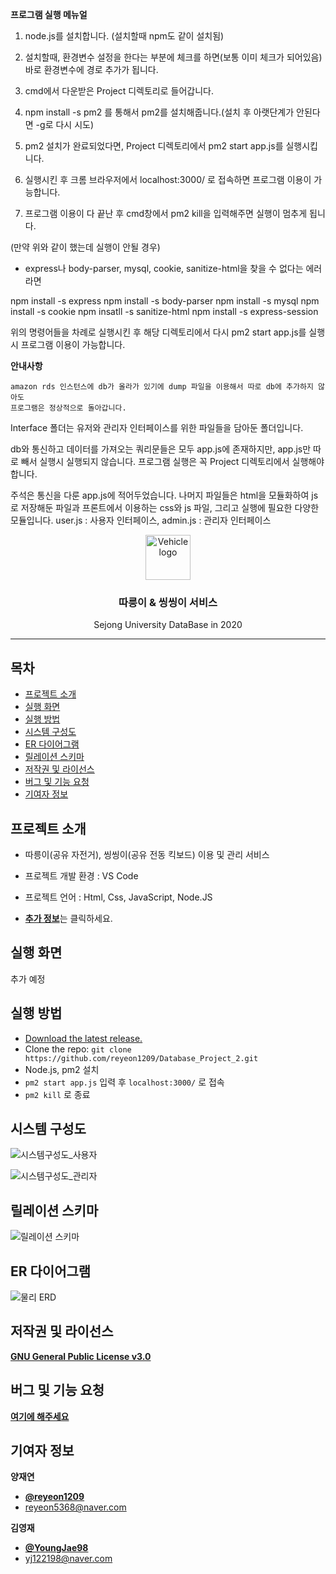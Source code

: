 **프로그램 실행 메뉴얼**

1. node.js를 설치합니다. (설치할때 npm도 같이 설치됨)


2. 설치할때, 환경변수 설정을 한다는 부분에 체크를 하면(보통 이미 체크가 되어있음) 바로 환경변수에 경로 추가가 됩니다.


3. cmd에서 다운받은 Project 디렉토리로 들어갑니다.


4. npm install -s pm2 를 통해서 pm2를 설치해줍니다.(설치 후 아랫단계가 안된다면 -g로 다시 시도)


5. pm2 설치가 완료되었다면, Project 디렉토리에서 pm2 start app.js를 실행시킵니다.


6. 실행시킨 후 크롬 브라우저에서 localhost:3000/ 로 접속하면 프로그램 이용이 가능합니다.


7. 프로그램 이용이 다 끝난 후 cmd창에서 pm2 kill을 입력해주면 실행이 멈추게 됩니다.


(만약 위와 같이 했는데 실행이 안될 경우)

- express나 body-parser, mysql, cookie, sanitize-html을 찾을 수 없다는 에러라면

npm install -s express
npm install -s body-parser
npm install -s mysql 
npm install -s cookie
npm insatll -s sanitize-html
npm install -s express-session

위의 명령어들을 차례로 실행시킨 후 해당 디렉토리에서 다시 pm2 start app.js를 실행시 프로그램 이용이 가능합니다.



**안내사항**

    amazon rds 인스턴스에 db가 올라가 있기에 dump 파일을 이용해서 따로 db에 추가하지 않아도
    프로그램은 정상적으로 돌아갑니다.

   Interface 폴더는 유저와 관리자 인터페이스를 위한 파일들을 담아둔 폴더입니다.

   db와 통신하고 데이터를 가져오는 쿼리문들은 모두 app.js에 존재하지만, 
   app.js만 따로 빼서 실행시 실행되지 않습니다. 프로그램 실행은 꼭 Project 디렉토리에서 실행해야합니다.

   주석은 통신을 다룬 app.js에 적어두었습니다. 나머지 파일들은 html을 모듈화하여 js로 저장해둔 파일과
   프론트에서 이용하는 css와 js 파일, 그리고 실행에 필요한 다양한 모듈입니다.
   user.js : 사용자 인터페이스, admin.js : 관리자 인터페이스
   
   <p align="center">
  <a href="https://github.com/reyeon1209/Database_Project_2/">
    <img src="https://user-images.githubusercontent.com/46713032/86132151-7cc7b880-bb21-11ea-807a-4788f5f994df.png" alt="Vehicle logo" width="72" height="72">
  </a>
</p>

<h3 align="center">따릉이 & 씽씽이 서비스</h3>

<p align="center">
  Sejong University DataBase in 2020
</p>
   
    
* * *


## 목차

- [프로젝트 소개](#프로젝트-소개)
- [실행 화면](#실행-화면)
- [실행 방법](#실행-방법)
- [시스템 구성도](#시스템-구성도)
- [ER 다이어그램](#ER-다이어그램)
- [릴레이션 스키마](#릴레이션-스키마)
- [저작권 및 라이선스](#저작권-및-라이선스)
- [버그 및 기능 요청](#버그-및-기능-요청)
- [기여자 정보](#기여자-정보)


## 프로젝트 소개

- 따릉이(공유 자전거), 씽씽이(공유 전동 킥보드) 이용 및 관리 서비스

- 프로젝트 개발 환경 : VS Code   
- 프로젝트 언어 : Html, Css, JavaScript, Node.JS
- [**추가 정보**](https://github.com/reyeon1209/Database_Project_2/wiki)는 클릭하세요.    


## 실행 화면
추가 예정


## 실행 방법

- [Download the latest release.](https://github.com/reyeon1209/Database_Project_2/archive/master.zip)
- Clone the repo: `git clone https://github.com/reyeon1209/Database_Project_2.git`
- Node.js, pm2 설치 
- `pm2 start app.js` 입력 후 `localhost:3000/` 로 접속
- `pm2 kill` 로 종료


## 시스템 구성도

![시스템구성도_사용자](https://user-images.githubusercontent.com/46713032/86132883-8271ce00-bb22-11ea-86de-de54438d1d78.jpg)

![시스템구성도_관리자](https://user-images.githubusercontent.com/46713032/86132904-8867af00-bb22-11ea-873e-bb71ebb1a814.jpg)


## 릴레이션 스키마

![릴레이션 스키마](https://user-images.githubusercontent.com/46713032/86138649-b1d80900-bb29-11ea-9720-458b806bf9f5.jpg)


## ER 다이어그램

![물리 ERD](https://user-images.githubusercontent.com/46713032/86138578-9bca4880-bb29-11ea-8e0e-b468b164208a.png)


## 저작권 및 라이선스

[**GNU General Public License v3.0**](https://github.com/reyeon1209/Database_Project_2/blob/master/LICENSE)


## 버그 및 기능 요청

[**여기에 해주세요**](https://github.com/reyeon1209/Database_Project_2/issues)


## 기여자 정보

**양재연**

- [**@reyeon1209**](https://github.com/reyeon1209)   
- <reyeon5368@naver.com>   

**김영재**
- [**@YoungJae98**](https://github.com/YoungJae98)
- <yj122198@naver.com>

